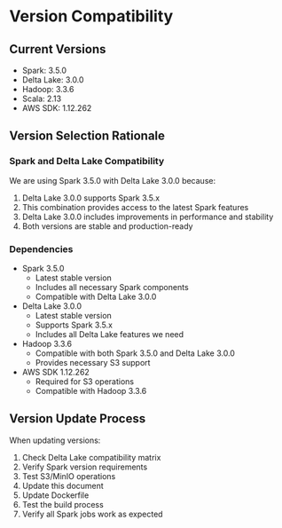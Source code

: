 # Version Compatibility

## Current Versions
- Spark: 3.5.0
- Delta Lake: 3.0.0
- Hadoop: 3.3.6
- Scala: 2.13
- AWS SDK: 1.12.262

## Version Selection Rationale

### Spark and Delta Lake Compatibility
We are using Spark 3.5.0 with Delta Lake 3.0.0 because:
1. Delta Lake 3.0.0 supports Spark 3.5.x
2. This combination provides access to the latest Spark features
3. Delta Lake 3.0.0 includes improvements in performance and stability
4. Both versions are stable and production-ready

### Dependencies
- Spark 3.5.0
  - Latest stable version
  - Includes all necessary Spark components
  - Compatible with Delta Lake 3.0.0
- Delta Lake 3.0.0
  - Latest stable version
  - Supports Spark 3.5.x
  - Includes all Delta Lake features we need
- Hadoop 3.3.6
  - Compatible with both Spark 3.5.0 and Delta Lake 3.0.0
  - Provides necessary S3 support
- AWS SDK 1.12.262
  - Required for S3 operations
  - Compatible with Hadoop 3.3.6

## Version Update Process
When updating versions:
1. Check Delta Lake compatibility matrix
2. Verify Spark version requirements
3. Test S3/MinIO operations
4. Update this document
5. Update Dockerfile
6. Test the build process
7. Verify all Spark jobs work as expected 